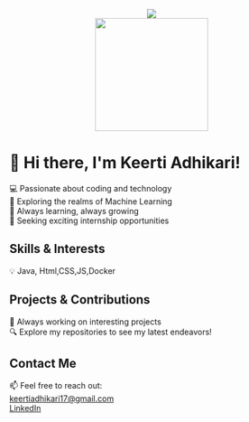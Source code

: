 <!-- Introduction -->
<p align="center">
  <img src="https://komarev.com/ghpvc/?username=Ambarcode&label=PROFILE+VIEWS">
  <br>
  <img src="https://media.giphy.com/media/92cu6TfCZDVRBkmmDu/giphy.gif" width="200" height="200">
</p>
<p align="center">
  <samp>
    <h1>👋 Hi there, I'm Keerti Adhikari!</h1>
    💻 Passionate about coding and technology<br>
    🌟 Exploring the realms of Machine Learning<br>
    🚀 Always learning, always growing<br>
    🎯 Seeking exciting internship opportunities<br>
  </samp>
</p>
<!-- Skills & Interests -->
<p align="center">
  <samp>
    <h2>Skills & Interests</h2>
    💡 Java, Html,CSS,JS,Docker<br>
  </samp>
</p>

<!-- Projects -->
<p align="center">
  <samp>
    <h2>Projects & Contributions</h2>
    🚀 Always working on interesting projects<br>
    🔍 Explore my repositories to see my latest endeavors!<br>
  </samp>
</p>

<!-- Contact Me -->
<p align="center">
  <samp>
    <h2>Contact Me</h2>
    📫 Feel free to reach out:<br>
    <a href="mailto:keertiadhikari17@gmail.com">keertiadhikari17@gmail.com</a><br>
    <a href="https://www.linkedin.com/in/keerti-adhikari-b56b9a1b6/">LinkedIn</a>
  </samp>
</p>
